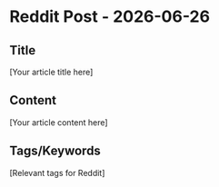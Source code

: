 # Reddit Post - 2026-06-26

## Title
[Your article title here]

## Content
[Your article content here]

## Tags/Keywords
[Relevant tags for Reddit]
